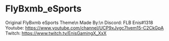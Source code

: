 # FlyBxmb_eSports
Original FlyBxmb eSports Theme\n
Made By:\n
Discord: FLB Enis#1318
Youtube: https://www.youtube.com/channel/UCP9xJvgc7Ivem15-C2CkGpA
Twitch: https://www.twitch.tv/EnisGamingX_XxX
